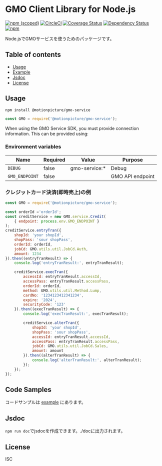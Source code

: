 # GMO Client Library for Node.js

[![npm (scoped)](https://img.shields.io/npm/v/@motionpicture/gmo-service.svg)](https://www.npmjs.com/package/@motionpicture/gmo-service)
[![CircleCI](https://circleci.com/gh/gmopg/sdk-nodejs.svg?style=svg)](https://circleci.com/gh/gmopg/sdk-nodejs)
[![Coverage Status](https://coveralls.io/repos/github/gmopg/sdk-nodejs/badge.svg)](https://coveralls.io/github/gmopg/sdk-nodejs)
[![Dependency Status](https://img.shields.io/david/motionpicture/gmo-service.svg)](https://david-dm.org/motionpicture/gmo-service)
[![npm](https://img.shields.io/npm/dm/@motionpicture/gmo-service.svg)](https://nodei.co/npm/@motionpicture/gmo-service/)

Node.jsでGMOサービスを使うためのパッケージです。

## Table of contents

* [Usage](#usage)
* [Example](#code-samples)
* [Jsdoc](#jsdoc)
* [License](#license)

## Usage

```sh
npm install @motionpicture/gmo-service
```

```js
const GMO = require('@motionpicture/gmo-service');
```

When using the GMO Service SDK, you must provide connection information. This can be provided using:

### Environment variables

| Name           | Required | Value         | Purpose          |
| -------------- | -------- | ------------- | ---------------- |
| `DEBUG`        | false    | gmo-service:* | Debug            |
| `GMO_ENDPOINT` | false    |               | GMO API endpoint |

### クレジットカード決済(即時売上)の例

```js
const GMO = require('@motionpicture/gmo-service');

const orderId ='orderId';
const creditService = new GMO.service.Credit(
    { endpoint: process.env.GMO_ENDPOINT }
);
creditService.entryTran({
    shopId: 'your shopId',
    shopPass: 'sour shopPass',
    orderId: orderId,
    jobCd: GMO.utils.util.JobCd.Auth,
    amount: 1234
}).then((entryTranResult) => {
    console.log('entryTranResult:', entryTranResult);

    creditService.execTran({
        accessId: entryTranResult.accessId,
        accessPass: entryTranResult.accessPass,
        orderId: orderId,
        method: GMO.utils.util.Method.Lump,
        cardNo: '1234123412341234',
        expire: '2024',
        securityCode: '123'
    }).then((execTranResult) => {
        console.log('execTranResult:', execTranResult);

        creditService.alterTran({
            shopId: 'your shopId',
            shopPass: 'sour shopPass',
            accessId: entryTranResult.accessId,
            accessPass: entryTranResult.accessPass,
            jobCd: GMO.utils.util.JobCd.Sales,
            amount: amount
        }).then((alterTranResult) => {
            console.log('alterTranResult:', alterTranResult);
        });
    });
});
```

## Code Samples

コードサンプルは [example](https://github.com/motionpicture/gmo-service/tree/master/example) にあります。

## Jsdoc

`npm run doc`でjsdocを作成できます。./docに出力されます。

## License

ISC
